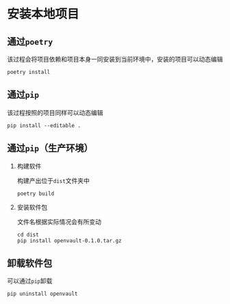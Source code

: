 # 安装本地项目

## 通过`poetry`

该过程会将项目依赖和项目本身一同安装到当前环境中，安装的项目可以动态编辑

```shell
poetry install
```

## 通过`pip`

该过程按照的项目同样可以动态编辑

```shell
pip install --editable .
```

## 通过`pip`（生产环境）

1. 构建软件

    构建产出位于`dist`文件夹中

    ```shell
    poetry build
    ```

2. 安装软件包

    文件名根据实际情况会有所变动

    ```shell
    cd dist
    pip install openvault-0.1.0.tar.gz
    ```

## 卸载软件包

可以通过`pip`卸载

```shell
pip uninstall openvault
```
